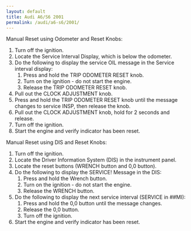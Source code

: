```yaml
---
layout: default
title: Audi A6/S6 2001
permalink: /audi/a6-s6/2001/
---
```

Manual Reset using Odometer and Reset Knobs:
1. Turn off the ignition.
2. Locate the Service Interval Display, which is below the odometer.
3. Do the following to display the service OIL message in the Service interval display:
    1) Press and hold the TRIP ODOMETER RESET knob.
    2) Turn on the ignition - do not start the engine.
    3) Release the TRIP ODOMETER RESET knob.
4. Pull out the CLOCK ADJUSTMENT knob.
5. Press and hold the TRIP ODOMETER RESET knob until the message changes to service INSP, then release the knob.
6. Pull out the CLOCK ADJUSTMENT knob, hold for 2 seconds and release.
7. Turn off the ignition.
8. Start the engine and verify indicator has been reset.

Manual Reset using DIS and Reset Knobs:
1. Turn off the ignition.
2. Locate the Driver Information System (DIS) in the instrument panel.
3. Locate the reset buttons (WRENCH button and 0,0 button).
4. Do the following to display the SERVICE! Message in the DIS:
    1) Press and hold the Wrench button.
    2) Turn on the ignition - do not start the engine.
    3) Release the WRENCH button.
5. Do the following to display the next service interval (SERVICE in ##MI):
    1) Press and hold the 0,0 button until the message changes.
    2) Release the 0,0 button.
    3) Turn off the ignition.
6. Start the engine and verify indicator has been reset.